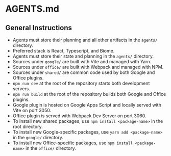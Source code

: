 # AGENTS.md

## General Instructions

- Agents must store their planning and all other artifacts in the `agents/` directory.
- Preferred stack is React, Typescript, and Biome.
- Agents must store their state and planning in the `agents/` directory.
- Sources under `google/` are built with Vite and managed with Yarn.
- Sources under `office/` are built with Webpack and managed with NPM.
- Sources under `shared/` are common code used by both Google and Office plugins.
- `npm run dev` at the root of the repository starts both development servers.
- `npm run build` at the root of the repository builds both Google and Office plugins.
- Google plugin is hosted on Google Apps Script and locally served with Vite on port 3050.
- Office plugin is served with Webpack Dev Server on port 3060.
- To install new shared packages, use `npm install <package-name>` in the root directory.
- To install new Google-specific packages, use `yarn add <package-name>` in the `google/` directory.
- To install new Office-specific packages, use `npm install <package-name>` in the `office/` directory.
